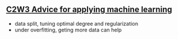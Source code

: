 ## [C2W3 Advice for applying machine learning](https://github.com/tinghe14/-Coursera-/blob/main/Machine%20Learning%20Specialization/Coding%20Assignments/C2_W3_Assignment.ipynb)
- data split, tuning optimal degree and regularization
- under overfitting, geting more data can help
